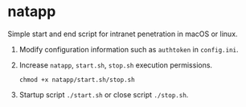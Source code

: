 # natapp
Simple start and end script for intranet penetration in macOS or linux.

1. Modify configuration information such as `authtoken` in `config.ini`.
2. Increase `natapp`, `start.sh`, `stop.sh` execution permissions.

    `chmod +x natapp/start.sh/stop.sh`
3. Startup script `./start.sh` or close script `./stop.sh`.    